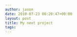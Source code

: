 ```yaml
---
author: jason
date: 2010-07-23 06:20:47+00:00
layout: post
title: My next project
tags:
---
```


<object height="300" width="500"><param name="movie" value="http://www.youtube.com/v/svdL4cE43Jc&color1=0xb1b1b1&color2=0xd0d0d0&hl=fr_FR&feature=player_embedded&fs=1" /><param name="allowFullScreen" value="true" /><param name="allowScriptAccess" value="always" /><embed allowfullscreen="true" src="http://www.youtube.com/v/svdL4cE43Jc&color1=0xb1b1b1&color2=0xd0d0d0&hl=fr_FR&feature=player_embedded&fs=1" type="application/x-shockwave-flash" allowscriptaccess="always" height="300" width="500"></embed></object>
